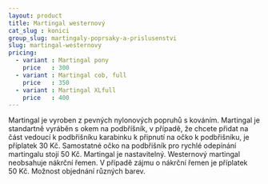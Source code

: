 ```yaml
---
layout: product
title: Martingal westernový
cat_slug : konici
group_slug: martingaly-poprsaky-a-prislusenstvi
slug: martingal-westernovy
pricing:
  - variant : Martingal pony
    price   : 300
  - variant : Martingal cob, full
    price   : 350
  - variant : Martingal XLfull
    price   : 400
---
```


Martingal je vyroben z pevných nylonových popruhů s kováním. 
Martingal je standartně vyráběn s okem na podbříšník, v případě, že chcete přidat na část vedoucí k podbřišníku karabinku k připnutí na očko k podbřišníku, je příplatek 30&nbsp;Kč. Samostatné očko na podbřišník pro rychlé odepínání martingalu stojí 50&nbsp;Kč.
Martingal je nastavitelný.
Westernový martingal neobsahuje nákrční řemen. V případě zájmu o nákrční řemen je příplatek 50&nbsp;Kč.
Možnost objednání různých barev.

